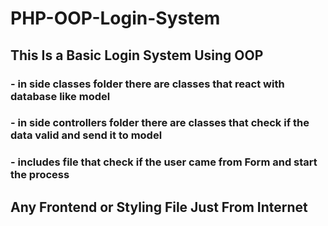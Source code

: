 # PHP-OOP-Login-System

## This Is a Basic Login System Using OOP

### - in side classes folder there are classes that react with database like model
### - in side controllers folder there are classes that check if the data valid and send it to model

### - includes file that check if the user came from Form and start the process

## Any Frontend or Styling File Just From Internet
